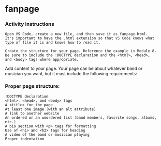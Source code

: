 # fanpage

### Activity Instructions
```
Open VS Code, create a new file, and then save it as fanpage.html. It's important to have the .html extension so that VS Code knows what type of file it is and knows how to read it.
```
```
Create the structure for your page. Reference the example in Module 8. Be sure to include the !DOCTYPE declaration and the <html>, <head>, and <body> tags where appropriate.
```
Add content to your page. Your page can be about whatever band or musician you want, but it must include the following requirements:

### Proper page structure:
```
!DOCTYPE declaration
<html>, <head>, and <body> tags
A <title> for the page
At least one image (with an alt attribute)
A link to another website
An ordered or an unordered list (band members, favorite songs, albums, etc.)
A bio section with <p> tags for formatting
Use of <h1> and <h2> tags for heading
A video of the band or musician playing
Proper indentation
```
